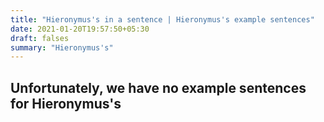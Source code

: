 ```yaml
---
title: "Hieronymus's in a sentence | Hieronymus's example sentences"
date: 2021-01-20T19:57:50+05:30
draft: falses
summary: "Hieronymus's"
---
```

## Unfortunately, we have no example sentences for Hieronymus's                 
